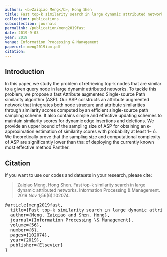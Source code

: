 ```yaml
---
authors: <b>Zaiqiao Meng</b>, Hong Shen
title: Fast top-k similarity search in large dynamic attributed networks
collection: publications
subcollection: journals
permalink: /publication/meng2019fast
date: 2019-9-03
year: 2019
venue: Information Processing & Management
paperurl: meng2019ipm.pdf
citation:
---
```



## Introduction

In this paper, we study the problem of retrieving top-k nodes that are similar to a given query node in large dynamic attributed networks. To tackle this problem, we propose a fast Attribute augmented Single-source Path similarity algorithm (ASP). Our ASP constructs an attribute augmented network that integrates both node structure and attribute similarities through similarity scores computed by an efficient single-source path sampling scheme. It also contains simple and effective updating schemes to maintain similarity scores for dynamic edge insertions and deletions. We provide an upper bound of the sampling size of ASP for obtaining an ϵ-approximation estimation of similarity scores with probability at least 1− δ. We theoretically prove that the sampling size and computational complexity of ASP are significantly lower than that of deploying the currently known most effective method Panther.


## Citation

If you want to use our codes and datasets in your research, please cite:
>Zaiqiao Meng, Hong Shen. Fast top-k similarity search in large dynamic attributed networks. Information Processing & Management. 2019 Nov 1;56(6):102074.

<pre>
@article{meng2019fast,
  title={Fast top-k similarity search in large dynamic attributed networks},
  author={Meng, Zaiqiao and Shen, Hong},
  journal={Information Processing \& Management},
  volume={56},
  number={6},
  pages={102074},
  year={2019},
  publisher={Elsevier}
}
</pre>